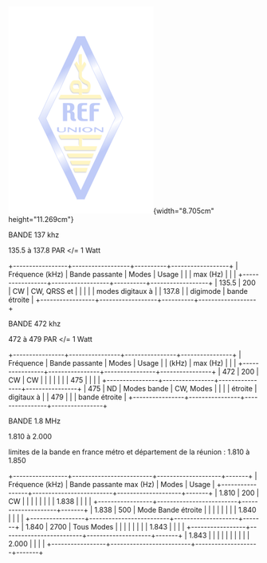 ![](./media/Pictures/10000201000001230000019F66DD10C1F2D0B6D2.png){width="8.705cm"
height="11.269cm"}

BANDE 137 khz

135.5 à 137.8 PAR \</= 1 Watt

+-----------------+------------------+----------+------------------+
| Fréquence (kHz) | Bande passante   | Modes    | Usage            |
|                 | max (Hz)         |          |                  |
+-----------------+------------------+----------+------------------+
| 135.5           | 200              | CW       | CW, QRSS et      |
|                 |                  |          | modes digitaux à |
| 137.8           |                  | digimode | bande étroite    |
+-----------------+------------------+----------+------------------+

BANDE 472 khz

472 à 479 PAR \</= 1 Watt

+----------------+----------------+----------------+----------------+
| Fréquence      | Bande passante | Modes          | Usage          |
| (kHz)          | max (Hz)       |                |                |
+----------------+----------------+----------------+----------------+
| 472            | 200            | CW             | CW             |
|                |                |                |                |
| 475            |                |                |                |
+----------------+----------------+----------------+----------------+
| 475            | ND             | Modes bande    | CW, Modes      |
|                |                | étroite        | digitaux à     |
| 479            |                |                | bande étroite  |
+----------------+----------------+----------------+----------------+

BANDE 1.8 MHz

1.810 à 2.000

limites de la bande en france métro et département de la réunion : 1.810
à 1.850

+-----------------+-------------------------+--------------------+-------+
| Fréquence (kHz) | Bande passante max (Hz) | Modes              | Usage |
+-----------------+-------------------------+--------------------+-------+
| 1.810           | 200                     | CW                 |       |
|                 |                         |                    |       |
| 1.838           |                         |                    |       |
+-----------------+-------------------------+--------------------+-------+
| 1.838           | 500                     | Mode Bande étroite |       |
|                 |                         |                    |       |
| 1.840           |                         |                    |       |
+-----------------+-------------------------+--------------------+-------+
| 1.840           | 2700                    | Tous Modes         |       |
|                 |                         |                    |       |
| 1.843           |                         |                    |       |
+-----------------+-------------------------+--------------------+-------+
| 1.843           |                         |                    |       |
|                 |                         |                    |       |
| 2.000           |                         |                    |       |
+-----------------+-------------------------+--------------------+-------+
